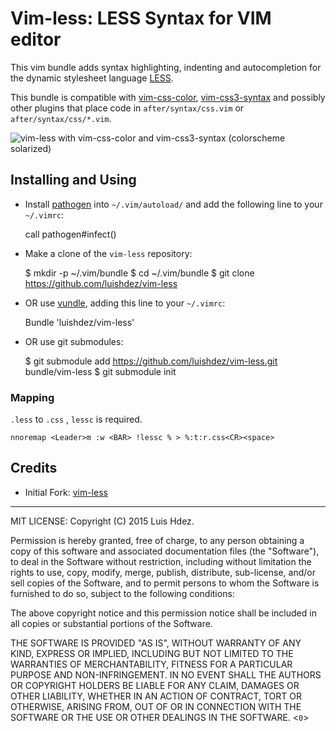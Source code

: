 # Vim-less: LESS Syntax for VIM editor

This vim bundle adds syntax highlighting, indenting and autocompletion for the
dynamic stylesheet language [LESS](http://lesscss.org).

This bundle is compatible with [vim-css-color](https://github.com/skammer/vim-css-color),
[vim-css3-syntax](https://github.com/hail2u/vim-css3-syntax) and possibly other
plugins that place code
in `after/syntax/css.vim` or `after/syntax/css/*.vim`.

![vim-less with vim-css-color and vim-css3-syntax (colorscheme solarized)](https://github.com/lenniboy/vim-less/raw/master/screenshot.png)

## Installing and Using

- Install [pathogen](http://www.vim.org/scripts/script.php?script_id=2332) into 
  `~/.vim/autoload/` and add the following line to your `~/.vimrc`:

    call pathogen#infect()

- Make a clone of the `vim-less` repository:

    $ mkdir -p ~/.vim/bundle
    $ cd ~/.vim/bundle
    $ git clone https://github.com/luishdez/vim-less

- OR use [vundle](https://github.com/gmarik/vundle), adding this line to your 
  `~/.vimrc`:

    Bundle 'luishdez/vim-less'

- OR use git submodules:

    $ git submodule add https://github.com/luishdez/vim-less.git bundle/vim-less
    $ git submodule init

### Mapping

`.less` to `.css` , `lessc` is required.

    nnoremap <Leader>m :w <BAR> !lessc % > %:t:r.css<CR><space>

## Credits

* Initial Fork: [vim-less](https://github.com/groenewege/vim-less)

-------------

MIT LICENSE: Copyright (C) 2015 Luis Hdez.

Permission is hereby granted, free of charge, to any person obtaining
a copy of this software and associated documentation files (the "Software"),
to deal in the Software without restriction, including without limitation
the rights to use, copy, modify, merge, publish, distribute, sub-license,
and/or sell copies of the Software, and to permit persons to whom the
Software is furnished to do so, subject to the following conditions:

The above copyright notice and this permission notice shall be included
in all copies or substantial portions of the Software.

THE SOFTWARE IS PROVIDED "AS IS", WITHOUT WARRANTY OF ANY KIND,
EXPRESS OR IMPLIED, INCLUDING BUT NOT LIMITED TO THE WARRANTIES
OF MERCHANTABILITY, FITNESS FOR A PARTICULAR PURPOSE AND NON-INFRINGEMENT.
IN NO EVENT SHALL THE AUTHORS OR COPYRIGHT HOLDERS BE LIABLE FOR ANY CLAIM,
DAMAGES OR OTHER LIABILITY, WHETHER IN AN ACTION OF CONTRACT,
TORT OR OTHERWISE, ARISING FROM, OUT OF OR IN CONNECTION WITH THE SOFTWARE
OR THE USE OR OTHER DEALINGS IN THE SOFTWARE.
<`0`>
